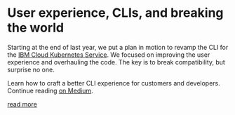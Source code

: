 # User experience, CLIs, and breaking the world

Starting at the end of last year, we put a plan in motion to revamp the CLI for the [IBM Cloud Kubernetes Service][IKS]. We focused on improving the user experience and overhauling the code. The key is to break compatibility, but surprise no one.

Learn how to craft a better CLI experience for customers and developers.
Continue reading [on Medium](https://uxdesign.cc/user-experience-clis-and-breaking-the-world-baed8709244f).

<a class="read-more" href="https://uxdesign.cc/user-experience-clis-and-breaking-the-world-baed8709244f">read more</a>

[IKS]: https://cloud.ibm.com/docs/containers?topic=containers-getting-started

